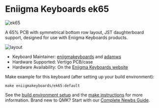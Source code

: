 # Eniigma Keyboards ek65

![ek65](https://i.imgur.com/lmZYr1Pl.jpg)

A 65% PCB with symmetrical bottom row layout, JST daughterboard support, designed for use with Eniigma Keyboards products.

![layout](https://i.imgur.com/FNYcAEP.png)

* Keyboard Maintainer: [eniigmakeyboards](https://github.com/eniigmakeyboards) and [adamws](https://github.com/adamws)
* Hardware Supported: Vertigo PCB/case
* Hardware Availability: On the [Eniigma Keyboards website](https://eniigmakeyboards.com)

Make example for this keyboard (after setting up your build environment):

    make eniigmakeyboards/ek65:default

See the [build environment setup](https://docs.qmk.fm/#/getting_started_build_tools) and the [make instructions](https://docs.qmk.fm/#/getting_started_make_guide) for more information. Brand new to QMK? Start with our [Complete Newbs Guide](https://docs.qmk.fm/#/newbs).
